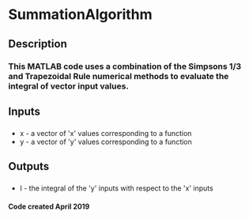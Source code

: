 # SummationAlgorithm
## Description
### This MATLAB code uses a combination of the Simpsons 1/3 and Trapezoidal Rule numerical methods to evaluate the integral of vector input values.
## Inputs
### 
- x - a vector of 'x' values corresponding to a function
- y - a vector of 'y' values corresponding to a function
## Outputs
### 
- I - the integral of the 'y' inputs with respect to the 'x' inputs
#### Code created April 2019
